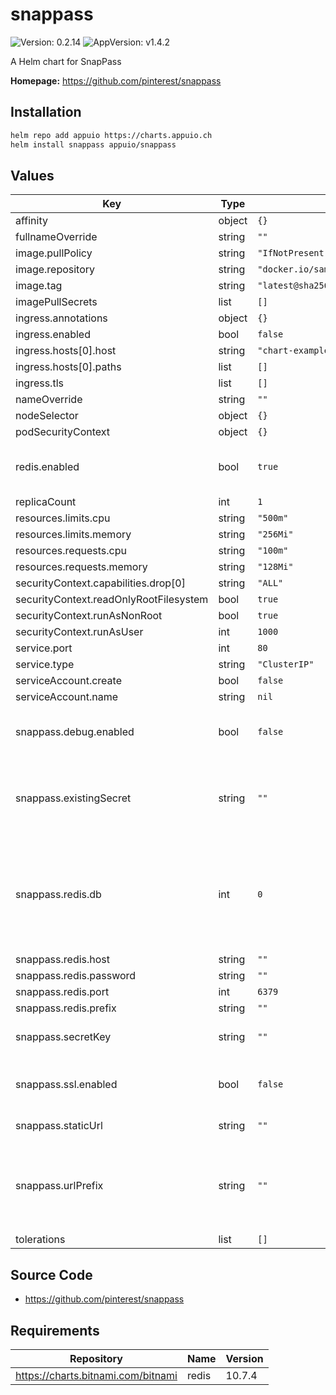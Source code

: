 # snappass

![Version: 0.2.14](https://img.shields.io/badge/Version-0.2.14-informational?style=flat-square) ![AppVersion: v1.4.2](https://img.shields.io/badge/AppVersion-v1.4.2-informational?style=flat-square)

A Helm chart for SnapPass

**Homepage:** <https://github.com/pinterest/snappass>

## Installation

```bash
helm repo add appuio https://charts.appuio.ch
helm install snappass appuio/snappass
```
<!---
The README.md file is automatically generated with helm-docs!

Edit the README.gotmpl.md template instead.
-->

## Values

| Key | Type | Default | Description |
|-----|------|---------|-------------|
| affinity | object | `{}` |  |
| fullnameOverride | string | `""` |  |
| image.pullPolicy | string | `"IfNotPresent"` |  |
| image.repository | string | `"docker.io/samueldg/snappass"` |  |
| image.tag | string | `"latest@sha256:3987195edbe623a9a7400fbb68318059d4fc8c20d48f73a6bd52598e56b3b9b3"` |  |
| imagePullSecrets | list | `[]` |  |
| ingress.annotations | object | `{}` |  |
| ingress.enabled | bool | `false` |  |
| ingress.hosts[0].host | string | `"chart-example.local"` |  |
| ingress.hosts[0].paths | list | `[]` |  |
| ingress.tls | list | `[]` |  |
| nameOverride | string | `""` |  |
| nodeSelector | object | `{}` |  |
| podSecurityContext | object | `{}` |  |
| redis.enabled | bool | `true` | Enables the Redis Helm chart dependency |
| replicaCount | int | `1` |  |
| resources.limits.cpu | string | `"500m"` |  |
| resources.limits.memory | string | `"256Mi"` |  |
| resources.requests.cpu | string | `"100m"` |  |
| resources.requests.memory | string | `"128Mi"` |  |
| securityContext.capabilities.drop[0] | string | `"ALL"` |  |
| securityContext.readOnlyRootFilesystem | bool | `true` |  |
| securityContext.runAsNonRoot | bool | `true` |  |
| securityContext.runAsUser | int | `1000` |  |
| service.port | int | `80` |  |
| service.type | string | `"ClusterIP"` |  |
| serviceAccount.create | bool | `false` |  |
| serviceAccount.name | string | `nil` |  |
| snappass.debug.enabled | bool | `false` | If the debug mode should be enabled |
| snappass.existingSecret | string | `""` | Existing secret with a `secretKey` field, used to sign cookies |
| snappass.redis.db | int | `0` | Existing secret with a `redis-password` field, used to authenticate against Redis |
| snappass.redis.host | string | `""` |  |
| snappass.redis.password | string | `""` |  |
| snappass.redis.port | int | `6379` |  |
| snappass.redis.prefix | string | `""` |  |
| snappass.secretKey | string | `""` | Secret key used to sign cookies |
| snappass.ssl.enabled | bool | `false` | Enables SSL on application level |
| snappass.staticUrl | string | `""` | Location of static assets |
| snappass.urlPrefix | string | `""` | URL Prefix (e.g. when running SnapPass behind a reverse proxy) |
| tolerations | list | `[]` |  |

## Source Code

* <https://github.com/pinterest/snappass>

## Requirements

| Repository | Name | Version |
|------------|------|---------|
| https://charts.bitnami.com/bitnami | redis | 10.7.4 |

<!---
Common/Useful Link references from values.yaml
-->
[resource-units]: https://kubernetes.io/docs/concepts/configuration/manage-resources-containers/#resource-units-in-kubernetes
[prometheus-operator]: https://github.com/coreos/prometheus-operator

